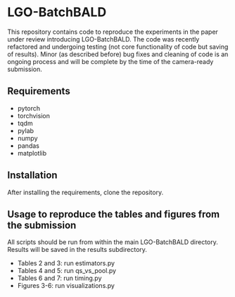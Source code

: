 # LGO-BatchBALD

This repository contains code to reproduce the experiments in the paper under review introducing LGO-BatchBALD. The code was recently refactored and undergoing testing (not core functionality of code but saving of results). Minor (as described before) bug fixes and cleaning of code is an ongoing process and will be complete by the time of the camera-ready submission.

## Requirements

* pytorch
* torchvision
* tqdm
* pylab
* numpy
* pandas
* matplotlib

## Installation

After installing the requirements, clone the repository.

## Usage to reproduce the tables and figures from the submission

All scripts should be run from within the main LGO-BatchBALD directory. Results will be saved in the results subdirectory.

* Tables 2 and 3: run estimators.py
* Tables 4 and 5: run qs_vs_pool.py
* Tables 6 and 7: run timing.py
* Figures 3-6: run visualizations.py
